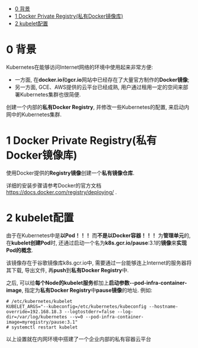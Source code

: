 
<!-- @import "[TOC]" {cmd="toc" depthFrom=1 depthTo=6 orderedList=false} -->

<!-- code_chunk_output -->

- [0 背景](#0-背景)
- [1 Docker Private Registry(私有Docker镜像库)](#1-docker-private-registry私有docker镜像库)
- [2 kubelet配置](#2-kubelet配置)

<!-- /code_chunk_output -->

# 0 背景

Kubernetes在能够访问Internet网络的环境中使用起来非常方便: 

- 一方面, 在**docker.io**和**gcr.io**网站中已经存在了大量官方制作的**Docker镜像**; 
- 另一方面, GCE、AWS提供的云平台已经成熟, 用户通过租用一定的空间来部署Kubernetes集群也很简便. 

创建一个内部的**私有Docker Registry**, 并修改一些Kubernetes的配置, 来启动内网中的Kubernetes集群. 

# 1 Docker Private Registry(私有Docker镜像库)

使用Docker提供的**Registry镜像**创建一个**私有镜像仓库**. 

详细的安装步骤请参考Docker的官方文档 https://docs.docker.com/registry/deploying/ . 

# 2 kubelet配置

由于在Kubernetes中是**以Pod！！！** 而**不是以Docker容器！！！** 为**管理单元**的, 在**kubelet创建Pod**时, 还通过启动一个名为**k8s.gcr.io/pause**:3.1的**镜像**来**实现Pod的概念**. 

该镜像存在于谷歌镜像库k8s.gcr.io中, 需要通过一台能够连上Internet的服务器将其下载, 导出文件, 再**push**到**私有Docker Registry**中. 

之后, 可以给**每个Node的kubelet服务**都加上**启动参数\-\-pod\-infra\-container\-image**, 指定为**私有Docker Registry**中**pause镜像**的地址. 例如: 

```
# /etc/kubernetes/kubelet
KUBELET_ARGS="--kubeconfig=/etc/kubernetes/kubeconfig --hostname-override=192.168.18.3 --logtostderr=false --log-dir=/var/log/kubernetes --v=0 --pod-infra-container-image=myregistry/pause:3.1"
# systemctl restart kubelet
```

以上设置就在内网环境中搭建了一个企业内部的私有容器云平台